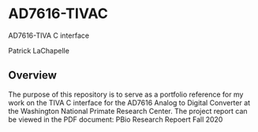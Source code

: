# AD7616-TIVAC
AD7616-TIVA C interface

Patrick LaChapelle

## Overview
The purpose of this repository is to serve as a portfolio reference for my work on the TIVA C interface for the AD7616 Analog to Digital Converter at the Washington National Primate Research Center. The project report can be viewed in the PDF document: PBio Research Repoert Fall 2020
